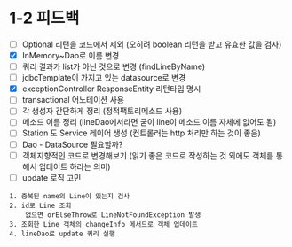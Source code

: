 # 1-2  피드백
- [ ] Optional 리턴을 코드에서 제외 (오히려 boolean 리턴을 받고 유효한 값을 검사)
- [x] InMemory~Dao로 이름 변경
- [ ] 쿼리 결과가 list가 아닌 것으로 변경 (findLineByName)
- [ ] jdbcTemplate이 가지고 있는 datasource로 변경
- [x] exceptionController ResponseEntity 리턴타입 명시
- [ ] transactional 어노테이션 사용
- [ ] 각 생성자 간단하게 정리 (정적팩토리메소드 사용)
- [ ] 메소드 이름 정리 (lineDao에서라면 굳이 line이 메소드 이름 자체에 없어도 됨)
- [ ] Station 도 Service 레이어 생성 (컨트롤러는 http 처리만 하는 것이 좋음)
- [ ] Dao - DataSource 필요할까?
- [ ] 객체지향적인 코드로 변경해보기 (읽기 좋은 코드로 작성하는 것 외에도 객체를 통해서 업데이트 하라는 의미)
- [ ] update 로직 고민
```text
1. 중복된 name의 Line이 있는지 검사
2. id로 Line 조회
    없으면 orElseThrow로 LineNotFoundException 발생
3. 조회한 Line 객체의 changeInfo 메서드로 객체 업데이트
4. lineDao로 update 쿼리 실행
```
